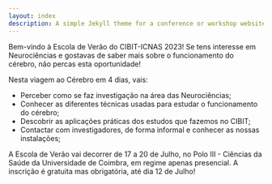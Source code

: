 ```yaml
---
layout: index
description: A simple Jekyll theme for a conference or workshop website
---
```


Bem-vindo à Escola de Verão do CIBIT-ICNAS 2023! Se tens interesse em Neurociências e gostavas de saber mais sobre o funcionamento do cérebro, não percas esta oportunidade!

Nesta viagem ao Cérebro em 4 dias, vais:

* Perceber como se faz investigação na área das Neurociências;
* Conhecer as diferentes técnicas usadas para estudar o funcionamento do cérebro;
* Descobrir as aplicações práticas dos estudos que fazemos no CIBIT;
* Contactar com investigadores, de forma informal e conhecer as nossas instalações;

A Escola de Verão vai decorrer de 17 a 20 de Julho, no Polo III - Ciências da Saúde da Universidade de Coimbra, em regime apenas presencial. A inscrição é gratuita mas obrigatória, até dia 12 de Julho!
